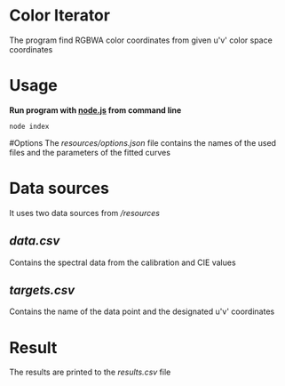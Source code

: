 # Color Iterator
The program find RGBWA color coordinates from given u'v' color space coordinates 

# Usage
**Run program with [node.js](https://nodejs.org) from command line**
~~~
node index
~~~

#Options
The _resources/options.json_ file contains the names of the used files and the
parameters of the fitted curves

# Data sources
It uses two data sources from _/resources_

## _data.csv_
Contains the spectral data from the calibration and CIE values

## _targets.csv_
Contains the name of the data point and the designated u'v' coordinates

# Result
The results are printed to the _results.csv_ file